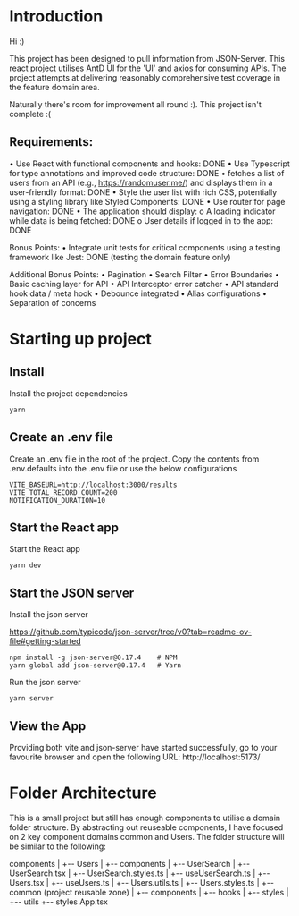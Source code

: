 # Introduction

Hi :)

This project has been designed to pull information from JSON-Server. This react project utilises AntD UI for the 'UI' and axios for consuming APIs. The project attempts at delivering reasonably comprehensive test coverage in the feature domain area.

Naturally there's room for improvement all round :). This project isn't complete :(

## Requirements:

• Use React with functional components and hooks: DONE
• Use Typescript for type annotations and improved code structure: DONE
• fetches a list of users from an API (e.g., https://randomuser.me/) and displays them in a user-friendly format: DONE
• Style the user list with rich CSS, potentially using a styling library like Styled Components: DONE
• Use router for page navigation: DONE
• The application should display:
  o A loading indicator while data is being fetched: DONE
  o User details if logged in to the app: DONE

Bonus Points:
• Integrate unit tests for critical components using a testing framework like Jest: DONE (testing the domain feature only)


Additional Bonus Points:
• Pagination
• Search Filter
• Error Boundaries
• Basic caching layer for API
• API Interceptor error catcher
• API standard hook data / meta hook
• Debounce integrated
• Alias configurations
• Separation of concerns

# Starting up project

## Install

Install the project dependencies

```
yarn
```

## Create an .env file

Create an .env file in the root of the project.  Copy the contents from .env.defaults into the .env file or use the below configurations

```
VITE_BASEURL=http://localhost:3000/results
VITE_TOTAL_RECORD_COUNT=200
NOTIFICATION_DURATION=10
```

## Start the React app

Start the React app

```
yarn dev
```

## Start the JSON server

Install the json server

https://github.com/typicode/json-server/tree/v0?tab=readme-ov-file#getting-started

```
npm install -g json-server@0.17.4    # NPM
yarn global add json-server@0.17.4   # Yarn
```

Run the json server

```
yarn server
```

## View the App

Providing both vite and json-server have started successfully, go to your favourite browser and open the following URL: http://localhost:5173/

# Folder Architecture

This is a small project but still has enough components to utilise a domain folder structure. By abstracting out reuseable components, I have focused on 2 key component domains common and Users. The folder structure will be similar to the following:

components
|  +-- Users
|     +-- components
|         +-- UserSearch
|             +-- UserSearch.tsx
|             +-- UserSearch.styles.ts
|             +-- useUserSearch.ts
|     +-- Users.tsx
|     +-- useUsers.ts
|     +-- Users.utils.ts
|     +-- Users.styles.ts
|  +-- common (project reusable zone)
|     +-- components
|     +-- hooks
|     +-- styles
|     +-- utils
+-- styles
App.tsx